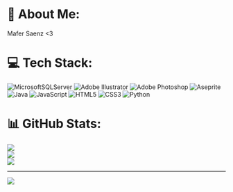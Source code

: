 # 💫 About Me:
Mafer Saenz <3



# 💻 Tech Stack:
![MicrosoftSQLServer](https://img.shields.io/badge/Microsoft%20SQL%20Sever-CC2927?style=for-the-badge&logo=microsoft%20sql%20server&logoColor=white) ![Adobe Illustrator](https://img.shields.io/badge/adobeillustrator-%23FF9A00.svg?style=for-the-badge&logo=adobeillustrator&logoColor=white) ![Adobe Photoshop](https://img.shields.io/badge/adobephotoshop-%2331A8FF.svg?style=for-the-badge&logo=adobephotoshop&logoColor=white) ![Aseprite](https://img.shields.io/badge/Aseprite-FFFFFF?style=for-the-badge&logo=Aseprite&logoColor=#7D929E) ![Java](https://img.shields.io/badge/java-%23ED8B00.svg?style=for-the-badge&logo=java&logoColor=white) ![JavaScript](https://img.shields.io/badge/javascript-%23323330.svg?style=for-the-badge&logo=javascript&logoColor=%23F7DF1E) ![HTML5](https://img.shields.io/badge/html5-%23E34F26.svg?style=for-the-badge&logo=html5&logoColor=white) ![CSS3](https://img.shields.io/badge/css3-%231572B6.svg?style=for-the-badge&logo=css3&logoColor=white) ![Python](https://img.shields.io/badge/python-3670A0?style=for-the-badge&logo=python&logoColor=ffdd54)
# 📊 GitHub Stats:
![](https://github-readme-stats.vercel.app/api?username=msaenzy&theme=nightowl&hide_border=true&include_all_commits=false&count_private=false)<br/>
![](https://github-readme-streak-stats.herokuapp.com/?user=msaenzy&theme=nightowl&hide_border=true)<br/>
![](https://github-readme-stats.vercel.app/api/top-langs/?username=msaenzy&theme=nightowl&hide_border=true&include_all_commits=false&count_private=false&layout=compact)

---
[![](https://visitcount.itsvg.in/api?id=msaenzy&icon=0&color=0)](https://visitcount.itsvg.in)

<!-- Proudly created with GPRM ( https://gprm.itsvg.in ) -->


<!-----
[![Top Langs](https://github-readme-stats.vercel.app/api/top-langs/?username=msaenzy&layout=donut)](https://github.com/anuraghazra/github-readme-stats)
 -->










<!--

##heyyyy
[![Top Langs](https://github-readme-stats.vercel.app/api/top-langs/?username=anuraghazra&layout=donut)](https://github.com/msaenzy/github-readme-stats)
**msaenzy/msaenzy** is a ✨ _special_ ✨ repository because its `README.md` (this file) appears on your GitHub profile.

Here are some ideas to get you started:

- 🔭 I’m currently working on ...
- 🌱 I’m currently learning ...
- 👯 I’m looking to collaborate on ...
- 🤔 I’m looking for help with ...
- 💬 Ask me about ...
- 📫 How to reach me: ...
- 😄 Pronouns: she/her
- ⚡ Fun fact: ...
-->
